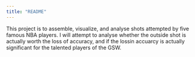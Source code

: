 ```yaml
---
title: "README"
---
```


This project is to assemble, visualize, and analyse shots attempted by five famous NBA players. 
I will attempt to analyse whether the outside shot is actually worth the loss of accuracy, and if the lossin accuarcy is actually significant for the talented players of the GSW.